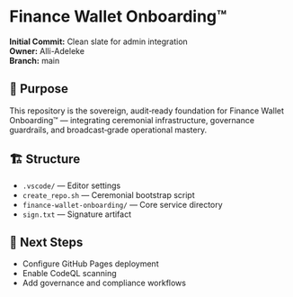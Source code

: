 # Finance Wallet Onboarding™

**Initial Commit:** Clean slate for admin integration  
**Owner:** Alli-Adeleke  
**Branch:** main

## 📜 Purpose
This repository is the sovereign, audit‑ready foundation for Finance Wallet Onboarding™ — integrating ceremonial infrastructure, governance guardrails, and broadcast‑grade operational mastery.

## 🏗 Structure
- `.vscode/` — Editor settings
- `create_repo.sh` — Ceremonial bootstrap script
- `finance-wallet-onboarding/` — Core service directory
- `sign.txt` — Signature artifact

## 🚀 Next Steps
- Configure GitHub Pages deployment
- Enable CodeQL scanning
- Add governance and compliance workflows
